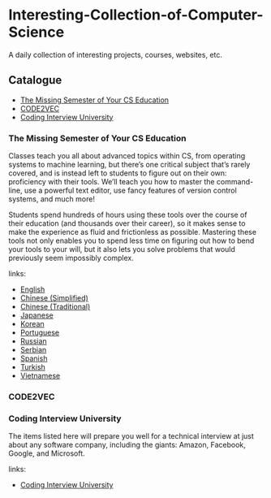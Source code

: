 # Interesting-Collection-of-Computer-Science
A daily collection of interesting projects, courses, websites, etc.

## Catalogue
- [The Missing Semester of Your CS Education](#the-missing-semester-of-your-cs-education)
- [CODE2VEC](#code2vec)
- [Coding Interview University](#coding-interview-university)

### The Missing Semester of Your CS Education
Classes teach you all about advanced topics within CS, from operating systems to machine learning, but there’s one critical subject that’s rarely covered, and is instead left to students to figure out on their own: proficiency with their tools. We’ll teach you how to master the command-line, use a powerful text editor, use fancy features of version control systems, and much more!

Students spend hundreds of hours using these tools over the course of their education (and thousands over their career), so it makes sense to make the experience as fluid and frictionless as possible. Mastering these tools not only enables you to spend less time on figuring out how to bend your tools to your will, but it also lets you solve problems that would previously seem impossibly complex.

links:
- [English](https://missing.csail.mit.edu/)
- [Chinese (Simplified)](https://missing-semester-cn.github.io/)
- [Chinese (Traditional)](https://missing-semester-zh-hant.github.io/)
- [Japanese](https://missing-semester-jp.github.io/)
- [Korean](https://missing-semester-kr.github.io/)
- [Portuguese](https://missing-semester-pt.github.io/)
- [Russian](https://missing-semester-rus.github.io/)
- [Serbian](https://netboxify.com/missing-semester/)
- [Spanish](https://missing-semester-esp.github.io/)
- [Turkish](https://missing-semester-tr.github.io/)
- [Vietnamese](https://missing-semester-vn.github.io/)

### CODE2VEC

### Coding Interview University
The items listed here will prepare you well for a technical interview at just about any software company, including the giants: Amazon, Facebook, Google, and Microsoft.

links:
- [Coding Interview University](https://github.com/jwasham/coding-interview-university)
